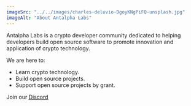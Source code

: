 ```yaml
---
imageSrc: "../../images/charles-deluvio-DgoyKNgPiFQ-unsplash.jpg"
imageAlt: "About Antalpha Labs"
---
```


Antalpha Labs is a crypto developer community dedicated to helping developers build open source software to promote innovation and application of crypto technology.

We are here to:

- Learn crypto technology.
- Build open source projects.
- Support open source projects by grant.

Join our <a href="Discord" target="_blank" rel="nofollow noopener noreferrer" aria-label="External Link"><u>Discord</u></a>